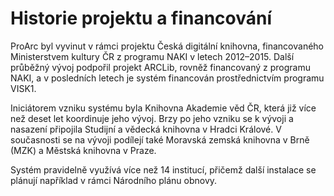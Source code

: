 ﻿# Historie projektu a financování

ProArc byl vyvinut v rámci projektu Česká digitální knihovna, financovaného Ministerstvem kultury ČR z programu NAKI v letech 2012–2015. Další průběžný vývoj podpořil projekt ARCLib, rovněž financovaný z programu NAKI, a v posledních letech je systém financován prostřednictvím programu VISK1. 

Iniciátorem vzniku systému byla Knihovna Akademie věd ČR, která již více než deset let koordinuje jeho vývoj. Brzy po jeho vzniku se k vývoji a nasazení připojila Studijní a vědecká knihovna v Hradci Králové. V současnosti se na vývoji podílejí také Moravská zemská knihovna v Brně (MZK) a Městská knihovna v Praze. 

Systém pravidelně využívá více než 14 institucí, přičemž další instalace se plánují například v rámci Národního plánu obnovy. 